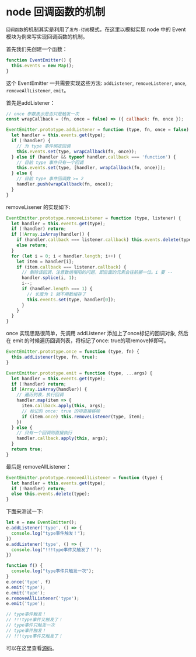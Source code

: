 # node 回调函数的机制

`回调函数`的机制其实是利用了`发布-订阅`模式，在这里以模拟实现 node 中的 Event 模块为例来写实现回调函数的机制。

首先我们先创建一个函数：

```js
function EventEmitter() {
  this.events = new Map();
}
```

这个 EventEmitter 一共需要实现这些方法: `addListener`, `removeListener`, `once`, `removeAllListener`, `emit`。

首先是addListener：

```js
// once 参数表示是否只是触发一次
const wrapCallback = (fn, once = false) => ({ callback: fn, once });

EventEmitter.prototype.addListener = function (type, fn, once = false) {
  let handler = this.events.get(type);
  if (!handler) {
    // 为 type 事件绑定回调
    this.events.set(type, wrapCallback(fn, once));
  } else if (handler && typeof handler.callback === 'function') {
    // 目前 type 事件只有一个回调
    this.events.set(type, [handler, wrapCallback(fn, once)]);
  } else {
    // 目前 type 事件回调数 >= 2
    handler.push(wrapCallback(fn, once));
  }
}
```

removeLisener 的实现如下:

```js
EventEmitter.prototype.removeListener = function (type, listener) {
  let handler = this.events.get(type);
  if (!handler) return;
  if (!Array.isArray(handler)) {
    if (handler.callback === listener.callback) this.events.delete(type);
    else return;
  }
  for (let i = 0; i < handler.length; i++) {
    let item = handler[i];
    if (item.callback === listener.callback) {
      // 删除该回调，注意数组塌陷的问题，即后面的元素会往前挪一位。i 要 -- 
      handler.splice(i, 1);
      i--;
      if (handler.length === 1) {
        // 长度为 1 就不用数组存了
        this.events.set(type, handler[0]);
      }
    }
  }
}
```

once 实现思路很简单，先调用 addListener 添加上了once标记的回调对象, 然后在 emit 的时候遍历回调列表，将标记了once: true的项remove掉即可。

```js
EventEmitter.prototype.once = function (type, fn) {
  this.addListener(type, fn, true);
}

EventEmitter.prototype.emit = function (type, ...args) {
  let handler = this.events.get(type);
  if (!handler) return;
  if (Array.isArray(handler)) {
    // 遍历列表，执行回调
    handler.map(item => {
      item.callback.apply(this, args);
      // 标记的 once: true 的项直接移除
      if (item.once) this.removeListener(type, item);
    })
  } else {
    // 只有一个回调则直接执行
    handler.callback.apply(this, args);
  }
  return true;
}
```

最后是 removeAllListener：

```js
EventEmitter.prototype.removeAllListener = function (type) {
  let handler = this.events.get(type);
  if (!handler) return;
  else this.events.delete(type);
}
```

下面来测试一下:

```js
let e = new EventEmitter();
e.addListener('type', () => {
  console.log("type事件触发！");
})
e.addListener('type', () => {
  console.log("!!!type事件又触发了！");
})

function f() { 
  console.log("type事件只触发一次"); 
}
e.once('type', f)
e.emit('type');
e.emit('type');
e.removeAllListener('type');
e.emit('type');

// type事件触发！
// !!!type事件又触发了！
// type事件只触发一次
// type事件触发！
// !!!type事件又触发了！
```

可以在这里查看[源码](https://github.com/browserify/events/blob/main/events.js)。

